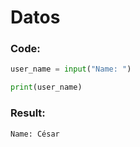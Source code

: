 # **Datos**

### **Code:**
```py
user_name = input("Name: ")

print(user_name)
```

### **Result:**
```py
Name: César
```

```py
```
